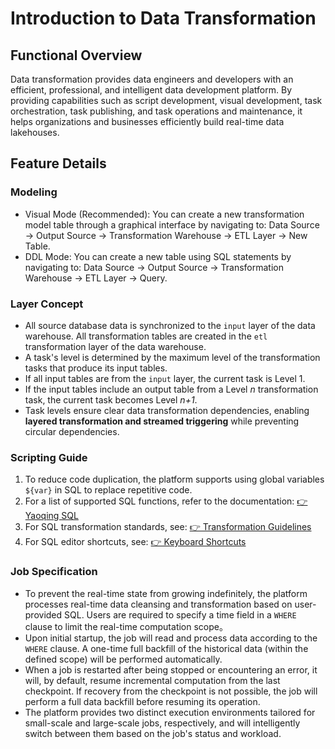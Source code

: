 # Introduction to Data Transformation

## Functional Overview
Data transformation provides data engineers and developers with an efficient, professional, and intelligent data development platform. By providing capabilities such as script development, visual development, task orchestration, task publishing, and task operations and maintenance, it helps organizations and businesses efficiently build real-time data lakehouses.


## Feature Details
### Modeling
- Visual Mode (Recommended): You can create a new transformation model table through a graphical interface by navigating to: Data Source -> Output Source -> Transformation Warehouse -> ETL Layer -> New Table.
- DDL Mode: You can create a new table using SQL statements by navigating to: Data Source -> Output Source -> Transformation Warehouse -> ETL Layer -> Query.

### Layer Concept
- All source database data is synchronized to the `input` layer of the data warehouse. All transformation tables are created in the `etl` transformation layer of the data warehouse.
- A task's level is determined by the maximum level of the transformation tasks that produce its input tables.
- If all input tables are from the `input` layer, the current task is Level 1.
- If the input tables include an output table from a Level *n* transformation task, the current task becomes Level *n+1*.
- Task levels ensure clear data transformation dependencies, enabling **layered transformation and streamed triggering** while preventing circular dependencies.

### Scripting Guide
1. To reduce code duplication, the platform supports using global variables `${var}` in SQL to replace repetitive code.
2. For a list of supported SQL functions, refer to the documentation: [👉 Yaoqing SQL](爻擎%20SQL.md)
3. For SQL transformation standards, see: [👉 Transformation Guidelines](清洗规范.md)
4. For SQL editor shortcuts, see: [👉 Keyboard Shortcuts](快捷键.md)

### Job Specification
- To prevent the real-time state from growing indefinitely, the platform processes real-time data cleansing and transformation based on user-provided SQL. Users are required to specify a time field in a `WHERE` clause to limit the real-time computation scope。
- Upon initial startup, the job will read and process data according to the `WHERE` clause. A one-time full backfill of the historical data (within the defined scope) will be performed automatically.
- When a job is restarted after being stopped or encountering an error, it will, by default, resume incremental computation from the last checkpoint. If recovery from the checkpoint is not possible, the job will perform a full data backfill before resuming its operation.
- The platform provides two distinct execution environments tailored for small-scale and large-scale jobs, respectively, and will intelligently switch between them based on the job's status and workload.


